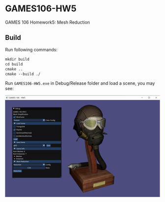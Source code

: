 # GAMES106-HW5
GAMES 106 Homework5: Mesh Reduction

## Build

Run following commands:

```shell
mkdir build
cd build
cmake ..
cmake --build ./
```

Run `GAMES106-HW5.exe` in Debug/Release folder and load a scene, you may see:

![image-20230411213906286](Img/screenshot.png)

